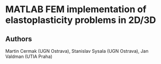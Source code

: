 # MATLAB FEM implementation of elastoplasticity problems in 2D/3D
## Authors
Martin Cermak (UGN Ostrava), Stanislav Sysala (UGN Ostrava), Jan Valdman (UTIA Praha) 
